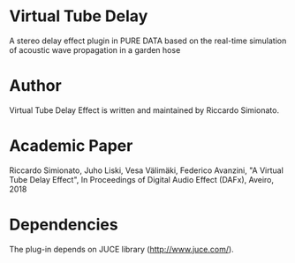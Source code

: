 # Virtual Tube Delay

A stereo delay effect plugin in PURE DATA based on the real-time simulation of acoustic wave propagation in a garden hose

# Author

Virtual Tube Delay Effect is written and maintained by Riccardo Simionato.

# Academic Paper

Riccardo Simionato, Juho Liski, Vesa Välimäki, Federico Avanzini, "A Virtual Tube Delay Effect", In Proceedings of Digital Audio Effect (DAFx), Aveiro, 2018

# Dependencies
The plug-in depends on JUCE library (http://www.juce.com/).

